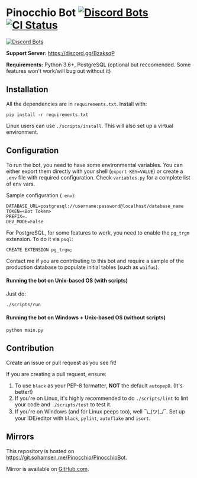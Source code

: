 # Pinocchio Bot [![Discord Bots](https://discordbots.org/api/widget/status/506878658607054849.svg)](https://discordbots.org/bot/506878658607054849) [![CI Status](https://drone.sohamsen.me/api/badges/GhostDev/PinocchioBot/status.svg)](https://drone.sohamsen.me/GhostDev/PinocchioBot)

[![Discord Bots](https://discordbots.org/api/widget/506878658607054849.svg)](https://discordbots.org/bot/506878658607054849)

**Support Server:** https://discord.gg/BzaksqP

**Requirements:** Python 3.6+, PostgreSQL (optional but reccomended. Some features won't work/will bug out without it)

## Installation

All the dependencies are in `requirements.txt`. Install with:
```
pip install -r requirements.txt
```

Linux users can use `./scripts/install`. This will also set up a virtual environment.

## Configuration

To run the bot, you need to have some environmental variables. You can either export them directly with your shell (`export KEY=VALUE`) or create a `.env` file with required configuration. Check `variables.py` for a complete list of env vars.

Sample configuration (`.env`):
```
DATABASE_URL=postgresql://username:password@localhost/database_name
TOKEN=<Bot Token>
PREFIX=.
DEV_MODE=False
```

For PostgreSQL, for some features to work, you need to enable the `pg_trgm` extension. To do it via `psql`:
```
CREATE EXTENSION pg_trgm;
```

Contact me if you are contributing to this bot and require a sample of the production database to populate initial tables (such as `waifus`).

#### Running the bot on Unix-based OS (with scripts)

Just do:
```
./scripts/run
```

#### Running the bot on Windows + Unix-based OS (without scripts)

```
python main.py
```

## Contribution

Create an issue or pull request as you see fit!

If you are creating a pull request, ensure:
1. To use `black` as your PEP-8 formatter, **NOT** the default `autopep8`. (It's better!)
2. If you're on Linux, it's highly recommended to do `./scripts/lint` to lint your code and `./scripts/test` to test it.
3. If you're on Windows (and for Linux peeps too), well ¯\\\_(ツ)\_/¯. Set up your IDE/editor with `black`, `pylint`, `autoflake` and `isort`.

## Mirrors

This repository is hosted on https://git.sohamsen.me/Pinocchio/PinocchioBot.

Mirror is available on [GitHub.com](https://github.com/FadedCoder/PinocchioBot).
